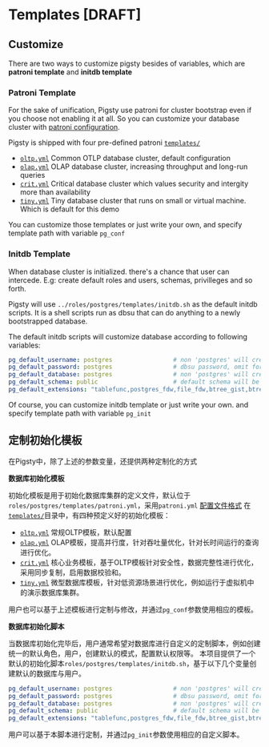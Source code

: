 # Templates [DRAFT]



## Customize

There are two ways to customize pigsty besides of variables, which are **patroni template** and **initdb template**

### **Patroni Template** 

For the sake of unification, Pigsty use patroni for cluster bootstrap even if you choose not enabling it at all.  So you can customize your database cluster with [patroni configuration](https://patroni.readthedocs.io/en/latest/README.html#yaml-configuration).

Pigsty is shipped with four pre-defined patroni [`templates/`](templates/)

* [`oltp.yml`](oltp.yml) Common OTLP database cluster, default configuration
* [`olap.yml`](olap.yml) OLAP database cluster, increasing throughput and long-run queries
* [`crit.yml`](crit.yml) Critical database cluster which values security and intergity more than availability
* [`tiny.yml`](tiny.yml) Tiny database cluster that runs on small or virtual machine. Which is default for this demo

You can customize those templates or just write your own, and specify template path with variable `pg_conf`



### **Initdb Template**

When database cluster is initialized. there's a chance that user can intercede. E.g: create default roles and users, schemas, privilleges and so forth.

Pigsty will use `../roles/postgres/templates/initdb.sh` as the default initdb scripts. It is a shell scripts run as dbsu that can do anything to a newly bootstrapped database.

The default initdb scripts will customize database according to following variables:

```yaml
pg_default_username: postgres                 # non 'postgres' will create a default admin user (not superuser)
pg_default_password: postgres                 # dbsu password, omit for 'postgres'
pg_default_database: postgres                 # non 'postgres' will create a default database
pg_default_schema: public                     # default schema will be create under default database and used as first element of search_path
pg_default_extensions: "tablefunc,postgres_fdw,file_fdw,btree_gist,btree_gin,pg_trgm"
```

Of course, you can customize initdb template or just write your own. and specify template path with variable `pg_init`





## 定制初始化模板

在Pigsty中，除了上述的参数变量，还提供两种定制化的方式

**数据库初始化模板**

初始化模板是用于初始化数据库集群的定义文件，默认位于`roles/postgres/templates/patroni.yml`，采用`patroni.yml` [配置文件格式](https://patroni.readthedocs.io/en/latest/SETTINGS.html)
在[`templates/`](templates/)目录中，有四种预定义好的初始化模板：

* [`oltp.yml`](oltp.yml) 常规OLTP模板，默认配置
* [`olap.yml`](olap.yml) OLAP模板，提高并行度，针对吞吐量优化，针对长时间运行的查询进行优化。
* [`crit.yml`](crit.yml) 核心业务模板，基于OLTP模板针对安全性，数据完整性进行优化，采用同步复制，启用数据校验和。
* [`tiny.yml`](tiny.yml) 微型数据库模板，针对低资源场景进行优化，例如运行于虚拟机中的演示数据库集群。

用户也可以基于上述模板进行定制与修改，并通过`pg_conf`参数使用相应的模板。


**数据库初始化脚本**

当数据库初始化完毕后，用户通常希望对数据库进行自定义的定制脚本，例如创建统一的默认角色，用户，创建默认的模式，配置默认权限等。
本项目提供了一个默认的初始化脚本`roles/postgres/templates/initdb.sh`，基于以下几个变量创建默认的数据库与用户。

```yaml
pg_default_username: postgres                 # non 'postgres' will create a default admin user (not superuser)
pg_default_password: postgres                 # dbsu password, omit for 'postgres'
pg_default_database: postgres                 # non 'postgres' will create a default database
pg_default_schema: public                     # default schema will be create under default database and used as first element of search_path
pg_default_extensions: "tablefunc,postgres_fdw,file_fdw,btree_gist,btree_gin,pg_trgm"
```

用户可以基于本脚本进行定制，并通过`pg_init`参数使用相应的自定义脚本。



